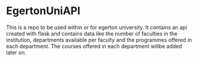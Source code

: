 # EgertonUniAPI
This is a repo to be used within or for egerton university. It contains an api created with flask and contains data like the number of faculties in the institution, departments available per faculty and the programmes offered in each department. The courses offered in each department willbe added later on.

